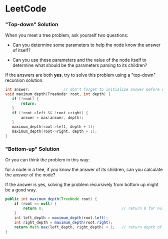 # LeetCode


### "Top-down" Solution
When you meet a tree problem, ask yourself two questions: 

 - Can you determine some parameters to help the node know the answer of itself? 

 - Can you use these parameters and the value of the node itself to determine what should be the parameters parsing to its children? 
 
 If the answers are both **yes**, try to solve this problem using a "top-down" recursion solution.
 
 ```cpp
 int answer;		       // don't forget to initialize answer before call maximum_depth
void maximum_depth(TreeNode* root, int depth) {
    if (!root) {
        return;
    }
    if (!root->left && !root->right) {
        answer = max(answer, depth);
    }
    maximum_depth(root->left, depth + 1);
    maximum_depth(root->right, depth + 1);
}
```

 ### "Bottom-up" Solution

Or you can think the problem in this way: 

for a node in a tree, if you know the answer of its children, can you calculate the answer of the node? 

If the answer is yes, solving the problem recursively from bottom up might be a good way.

```java
public int maximum_depth(TreeNode root) {
	if (root == null) {
		return 0;                                   // return 0 for null node
	}
	int left_depth = maximum_depth(root.left);
	int right_depth = maximum_depth(root.right);
	return Math.max(left_depth, right_depth) + 1;	// return depth of the subtree rooted at root
}
```
